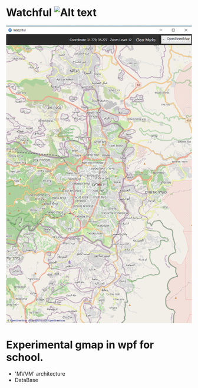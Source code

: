 # Watchful ![Alt text](Watchful/assets/watchful-logo.ico)

![Alt text](Watchful/assets/demo.png)

# Experimental gmap in wpf for school.
- 'MVVM' architecture
- DataBase
